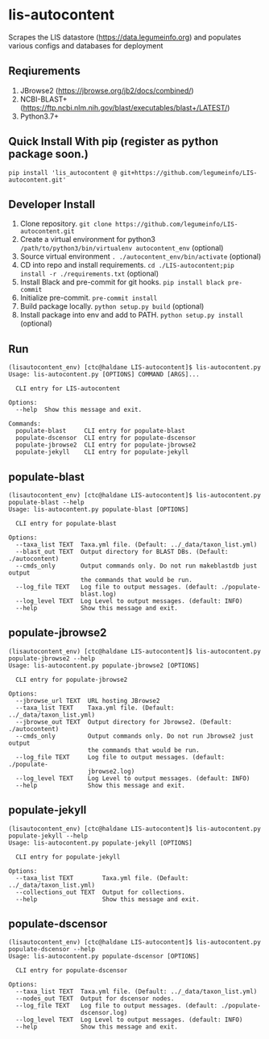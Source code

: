 # lis-autocontent
Scrapes the LIS datastore (https://data.legumeinfo.org) and populates various configs and databases for deployment

## Reqiurements

1. JBrowse2 (https://jbrowse.org/jb2/docs/combined/)
2. NCBI-BLAST+ (https://ftp.ncbi.nlm.nih.gov/blast/executables/blast+/LATEST/)
3. Python3.7+

## Quick Install With pip (register as python package soon.)

`pip install 'lis_autocontent @ git+https://github.com/legumeinfo/LIS-autocontent.git'`

## Developer Install

1. Clone repository. `git clone https://github.com/legumeinfo/LIS-autocontent.git`
2. Create a virtual environment for python3 `/path/to/python3/bin/virtualenv autocontent_env`  (optional)
3. Source virtual environment `. ./autocontent_env/bin/activate`  (optional)
4. CD into repo and install requirements. `cd ./LIS-autocontent;pip install -r ./requirements.txt`  (optional)
5. Install Black and pre-commit for git hooks. `pip install black pre-commit`
6. Initialize pre-commit. `pre-commit install`
7. Build package locally. `python setup.py build` (optional)
8. Install package into env and add to PATH. `python setup.py install` (optional)

## Run

```
(lisautocontent_env) [ctc@haldane LIS-autocontent]$ lis-autocontent.py
Usage: lis-autocontent.py [OPTIONS] COMMAND [ARGS]...

  CLI entry for LIS-autocontent

Options:
  --help  Show this message and exit.

Commands:
  populate-blast     CLI entry for populate-blast
  populate-dscensor  CLI entry for populate-dscensor
  populate-jbrowse2  CLI entry for populate-jbrowse2
  populate-jekyll    CLI entry for populate-jekyll
```

## populate-blast

```
(lisautocontent_env) [ctc@haldane LIS-autocontent]$ lis-autocontent.py populate-blast --help
Usage: lis-autocontent.py populate-blast [OPTIONS]

  CLI entry for populate-blast

Options:
  --taxa_list TEXT  Taxa.yml file. (Default: ../_data/taxon_list.yml)
  --blast_out TEXT  Output directory for BLAST DBs. (Default: ./autocontent)
  --cmds_only       Output commands only. Do not run makeblastdb just output
                    the commands that would be run.
  --log_file TEXT   Log file to output messages. (default: ./populate-
                    blast.log)
  --log_level TEXT  Log Level to output messages. (default: INFO)
  --help            Show this message and exit.
```

## populate-jbrowse2

```
(lisautocontent_env) [ctc@haldane LIS-autocontent]$ lis-autocontent.py populate-jbrowse2 --help
Usage: lis-autocontent.py populate-jbrowse2 [OPTIONS]

  CLI entry for populate-jbrowse2

Options:
  --jbrowse_url TEXT  URL hosting JBrowse2
  --taxa_list TEXT    Taxa.yml file. (Default: ../_data/taxon_list.yml)
  --jbrowse_out TEXT  Output directory for Jbrowse2. (Default: ./autocontent)
  --cmds_only         Output commands only. Do not run Jbrowse2 just output
                      the commands that would be run.
  --log_file TEXT     Log file to output messages. (default: ./populate-
                      jbrowse2.log)
  --log_level TEXT    Log Level to output messages. (default: INFO)
  --help              Show this message and exit.
```

## populate-jekyll

```
(lisautocontent_env) [ctc@haldane LIS-autocontent]$ lis-autocontent.py populate-jekyll --help
Usage: lis-autocontent.py populate-jekyll [OPTIONS]

  CLI entry for populate-jekyll

Options:
  --taxa_list TEXT        Taxa.yml file. (Default: ../_data/taxon_list.yml)
  --collections_out TEXT  Output for collections.
  --help                  Show this message and exit.
```

## populate-dscensor

```
(lisautocontent_env) [ctc@haldane LIS-autocontent]$ lis-autocontent.py populate-dscensor --help
Usage: lis-autocontent.py populate-dscensor [OPTIONS]

  CLI entry for populate-dscensor

Options:
  --taxa_list TEXT  Taxa.yml file. (Default: ../_data/taxon_list.yml)
  --nodes_out TEXT  Output for dscensor nodes.
  --log_file TEXT   Log file to output messages. (default: ./populate-
                    dscensor.log)
  --log_level TEXT  Log Level to output messages. (default: INFO)
  --help            Show this message and exit.
```
